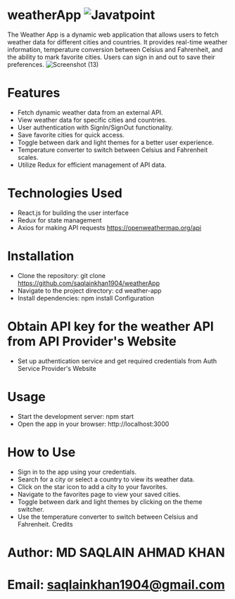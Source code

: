 # weatherApp ![Javatpoint](https://cdn-icons-png.flaticon.com/128/831/831268.png)  
The Weather App is a dynamic web application that allows users to fetch weather data for different cities and countries. It provides real-time weather information, temperature conversion between Celsius and Fahrenheit, and the ability to mark favorite cities. Users can sign in and out to save their preferences.
![Screenshot (13)](https://github.com/saqlainkhan1904/weatherApp/assets/78788519/8dc69d86-2b15-42f4-b53f-0a1d74c34ef0)

# Features
* Fetch dynamic weather data from an external API.
* View weather data for specific cities and countries.
* User authentication with SignIn/SignOut functionality.
* Save favorite cities for quick access.
* Toggle between dark and light themes for a better user experience.
* Temperature converter to switch between Celsius and Fahrenheit scales.
* Utilize Redux for efficient management of API data.
# Technologies Used

 * React.js for building the user interface
* Redux for state management
* Axios for making API requests
  <https://openweathermap.org/api>

# Installation
* Clone the repository: git clone <https://github.com/saqlainkhan1904/weatherApp>
* Navigate to the project directory: cd weather-app
* Install dependencies: npm install
Configuration
 # Obtain API key for the weather API from API Provider's Website
* Set up authentication service and get required credentials from Auth Service Provider's Website
# Usage
* Start the development server: npm start
* Open the app in your browser: http://localhost:3000
# How to Use
* Sign in to the app using your credentials.
* Search for a city or select a country to view its weather data.
 * Click on the star icon to add a city to your favorites.
* Navigate to the favorites page to view your saved cities.
* Toggle between dark and light themes by clicking on the theme switcher.
* Use the temperature converter to switch between Celsius and Fahrenheit.
Credits
# Author: MD SAQLAIN AHMAD KHAN
# Email: <saqlainkhan1904@gmail.com>
